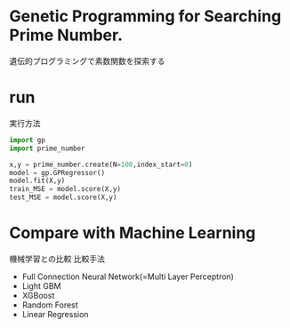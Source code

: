 # Genetic Programming for Searching Prime Number.
遺伝的プログラミングで素数関数を探索する

# run
実行方法

```python
import gp
import prime_number

x,y = prime_number.create(N=100,index_start=0)
model = gp.GPRegressor()
model.fit(X,y)
train_MSE = model.score(X,y)
test_MSE = model.score(X,y)
```

# Compare with Machine Learning
機械学習との比較
比較手法

- Full Connection Neural Network(=Multi Layer Perceptron)
- Light GBM
- XGBoost
- Random Forest
- Linear Regression

